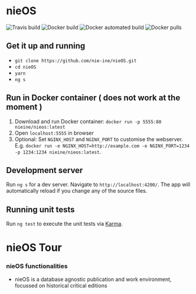 # nieOS

![Travis build](https://api.travis-ci.org/nie-ine/nie-frontend.svg)
![Docker build](https://img.shields.io/docker/build/nieine/nie-frontend.svg)
![Docker automated build](https://img.shields.io/docker/automated/nie-frontend/nie-frontend.svg)
![Docker pulls](https://img.shields.io/docker/pulls/nieine/nie-frontend.svg)

## Get it up and running

 - ``git clone https://github.com/nie-ine/nieOS.git``
 - ``cd nieOS``
 - ``yarn``
 - ``ng s``
 

## Run in Docker container ( does not work at the moment )

1. Download and run Docker container: `docker run -p 5555:80 nieine/nieos:latest`
2. Open `localhost:5555` in browser
3. Optional: Set `NGINX_HOST` and `NGINX_PORT` to customise the webserver. E.g. `docker run -e NGINX_HOST=http://example.com -e NGINX_PORT=1234 -p 1234:1234 nieine/nieos:latest`.

## Development server

Run `ng s` for a dev server. Navigate to `http://localhost:4200/`. The app will automatically reload if you change any of the source files.

## Running unit tests

Run `ng test` to execute the unit tests via [Karma](https://karma-runner.github.io).

# nieOS Tour

### nieOS functionalities
 - nieOS is a database agnostic publication and work environment, focussed on historical critical editions
